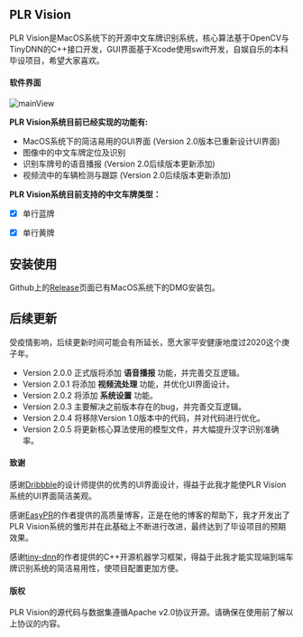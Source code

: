 ## PLR Vision

PLR Vision是MacOS系统下的开源中文车牌识别系统，核心算法基于OpenCV与TinyDNN的C++接口开发，GUI界面基于Xcode使用swift开发，自娱自乐的本科毕设项目，希望大家喜欢。



#### 软件界面

![mainView](https://github.com/NathanYu1124/PLR_Vision/blob/master/Imgs/mainView.png)

**PLR Vision系统目前已经实现的功能有:**

- MacOS系统下的简洁易用的GUI界面 (Version 2.0版本已重新设计UI界面)
- 图像中的中文车牌定位及识别
- 识别车牌号的语音播报 (Version 2.0后续版本更新添加)
- 视频流中的车辆检测与跟踪 (Version 2.0后续版本更新添加)

**PLR Vision系统目前支持的中文车牌类型：**

- [x] 单行蓝牌
- [x] 单行黄牌



## 安装使用

Github上的[Release](https://github.com/NathanYu1124/PLR_Vision/releases)页面已有MacOS系统下的DMG安装包。



## 后续更新

受疫情影响，后续更新时间可能会有所延长，愿大家平安健康地度过2020这个庚子年。

* Version 2.0.0 正式版将添加 **语音播报** 功能，并完善交互逻辑。
* Version 2.0.1 将添加 **视频流处理** 功能，并优化UI界面设计。
* Version 2.0.2 将添加 **系统设置** 功能。
* Version 2.0.3 主要解决之前版本存在的bug，并完善交互逻辑。
* Version 2.0.4 将移除Version 1.0版本中的代码，并对代码进行优化。
* Version 2.0.5 将更新核心算法使用的模型文件，并大幅提升汉字识别准确率。



#### 致谢

感谢[Dribbble](https://dribbble.com/shots/6941858-Dashboard-SMART)的设计师提供的优秀的UI界面设计，得益于此我才能使PLR Vision系统的UI界面简洁美观。

感谢[EasyPR](https://github.com/liuruoze/EasyPR)的作者提供的高质量博客，正是在他的博客的帮助下，我才开发出了PLR Vision系统的雏形并在此基础上不断进行改进，最终达到了毕设项目的预期效果。

感谢[tiny-dnn](https://github.com/tiny-dnn/tiny-dnn)的作者提供的C++开源机器学习框架，得益于此我才能实现端到端车牌识别系统的简洁易用性，使项目配置更加方便。



#### 版权

PLR Vision的源代码与数据集遵循Apache v2.0协议开源。请确保在使用前了解以上协议的内容。